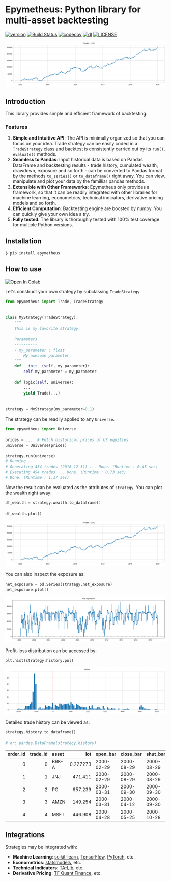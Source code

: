 # Epymetheus: Python library for multi-asset backtesting

[![version](https://img.shields.io/pypi/v/epymetheus.svg)](https://pypi.org/project/epymetheus/)
[![Build Status](https://travis-ci.com/simaki/epymetheus.svg?branch=master)](https://travis-ci.com/simaki/epymetheus)
[![codecov](https://codecov.io/gh/simaki/epymetheus/branch/master/graph/badge.svg)](https://codecov.io/gh/simaki/epymetheus)
[![dl](https://img.shields.io/pypi/dm/epymetheus)](https://pypi.org/project/epymetheus/)
[![LICENSE](https://img.shields.io/github/license/simaki/epymetheus)](LICENSE)

![wealth](examples/howto/wealth.png)

## Introduction

This library provides simple and efficient framework of backtesting.

### Features

1. **Simple and Intuitive API**: The API is minimally organized so that you can focus on your idea. Trade strategy can be easily coded in a `TradeStrategy` class and backtest is consistently carried out by its `run()`, `evaluate()` methods.
2. **Seamless to Pandas**: Input historical data is based on Pandas DataFrame and backtesting results - trade history, cumulated wealth, drawdown, exposure and so forth - can be converted to Pandas format by the methods `to_series()` or `to_dataframe()` right away. You can view, manipulate and plot your data by the familliar pandas methods.
3. **Extensible with Other Frameworks**: Epymetheus only provides a framework, so that it can be readily integrated with other libraries for machine learning, econometrics, technical indicators, derivative pricing models and so forth.
4. **Efficient Computation**: Backtesting engine are boosted by numpy. You can quickly give your own idea a try.
5. **Fully tested**: The library is thoroughly tested with 100% test coverage for multiple Python versions.

## Installation

```sh
$ pip install epymetheus
```

## How to use

[![Open In Colab](https://colab.research.google.com/assets/colab-badge.svg)](https://colab.research.google.com/github/simaki/fracdiff/blob/master/examples/howto/howto.ipynb)

Let's construct your own strategy by subclassing `TradeStrategy`.

```python
from epymetheus import Trade, TradeStrategy


class MyStrategy(TradeStrategy):
    """
    This is my favorite strategy.

    Parameters
    ----------
    - my_parameter : float
        My awesome parameter.
    """
    def __init__(self, my_parameter):
        self.my_parameter = my_parameter

    def logic(self, universe):
        ...
        yield Trade(...)


strategy = MyStrategy(my_parameter=0.1)
```

The strategy can be readily applied to any `Universe`.

```python
from epymetheus import Universe

prices = ...  # Fetch historical prices of US equities
universe = Universe(prices)

strategy.run(universe)
# Running ...
# Generating 454 trades (2018-12-31) ... Done. (Runtime : 0.45 sec)
# Executing 454 trades ... Done. (Runtime : 0.73 sec)
# Done. (Runtime : 1.17 sec)
```

Now the result can be evaluated as the attributes of `strategy`.
You can plot the wealth right away:

```python
df_wealth = strategy.wealth.to_dataframe()

df_wealth.plot()
```

![wealth](examples/howto/wealth.png)

You can also inspect the exposure as:

```python
net_exposure = pd.Series(strategy.net_exposure)
net_exposure.plot()
```

![exposure](examples/howto/exposure.png)

Profit-loss distribution can be accessed by:

```python
plt.hist(strategy.history.pnl)
```

![pnl](examples/howto/pnl.png)

Detailed trade history can be viewed as:

```python
strategy.history.to_dataframe()

# or: pandas.DataFrame(strategy.history)
```

|   order_id |   trade_id | asset   |           lot | open_bar    | close_bar   | shut_bar    |   take |   stop |          pnl |
|-----------:|-----------:|:--------|--------------:|:------------|:------------|:------------|-------:|-------:|-------------:|
|          0 |          0 | BRK-A   |     0.227273  | 2000-02-29  | 2000-08-29  | 2000-08-29  |   5000 |  -1000 |  3113.64     |
|          1 |          1 | JNJ     |   471.411     | 2000-02-29  | 2000-08-29  | 2000-08-29  |   5000 |  -1000 |  3097.16     |
|          2 |          2 | PG      |   657.239     | 2000-03-31  | 2000-09-30  | 2000-09-30  |   5000 |  -1000 |  2061.64     |
|          3 |          3 | AMZN    |   149.254     | 2000-03-31  | 2000-04-12  | 2000-09-30  |   5000 |  -1000 | -1585.82     |
|          4 |          4 | MSFT    |   446.908     | 2000-04-28  | 2000-05-25  | 2000-10-28  |   5000 |  -1000 | -1182.8      |

## Integrations

Strategies may be integrated with:

- **Machine Learning**: [scikit-learn](https://github.com/scikit-learn/scikit-learn), [TensorFlow](https://github.com/tensorflow/tensorflow), [PyTorch](https://github.com/pytorch/pytorch), etc.
- **Econometrics**: [statsmodels](https://github.com/statsmodels/statsmodels), etc.
- **Technical Indicators**: [TA-Lib](https://github.com/mrjbq7/ta-lib), etc.
- **Derivative Pricing**: [TF Quant Finance](https://github.com/google/tf-quant-finance), etc.
